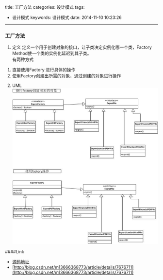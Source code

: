 title: 工厂方法
categories: 设计模式
tags:
  - 设计模式
keywords: 设计模式
date: 2014-11-10 10:23:26
---
### 工厂方法
1. 定义
定义一个用于创建对象的接口，让子类决定实例化哪一个类，Factory Method使一个类的实例化延迟到其子类。  
有两种方式  
1) 直接使用Factory 进行具体的操作  
2) 使用Factory创建出所需的对象，通过创建的对象进行操作  

2. UML  
![factorymethod](/resource/images/factorymethod.jpg)

####Link
- [源码地址](https://github.com/dzhai/Demo/tree/master/Designpattern/src/com/d/factory/factorymethod)
- [http://blog.csdn.net/m13666368773/article/details/7676711](http://blog.csdn.net/m13666368773/article/details/7676711)

<!--more-->



